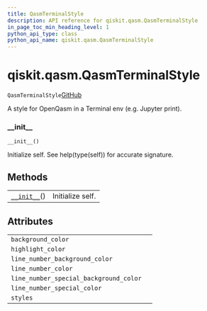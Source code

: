 ```yaml
---
title: QasmTerminalStyle
description: API reference for qiskit.qasm.QasmTerminalStyle
in_page_toc_min_heading_level: 1
python_api_type: class
python_api_name: qiskit.qasm.QasmTerminalStyle
---
```


<span id="qiskit-qasm-qasmterminalstyle" />

# qiskit.qasm.QasmTerminalStyle

<span id="qiskit.qasm.QasmTerminalStyle" />

`QasmTerminalStyle`[GitHub](https://github.com/qiskit/qiskit/tree/stable/0.16/qiskit/qasm/pygments/lexer.py "view source code")

A style for OpenQasm in a Terminal env (e.g. Jupyter print).

### \_\_init\_\_

<span id="qiskit.qasm.QasmTerminalStyle.__init__" />

`__init__()`

Initialize self. See help(type(self)) for accurate signature.

## Methods

|                                                                                                  |                  |
| ------------------------------------------------------------------------------------------------ | ---------------- |
| [`__init__`](#qiskit.qasm.QasmTerminalStyle.__init__ "qiskit.qasm.QasmTerminalStyle.__init__")() | Initialize self. |

## Attributes

|                                        |   |
| -------------------------------------- | - |
| `background_color`                     |   |
| `highlight_color`                      |   |
| `line_number_background_color`         |   |
| `line_number_color`                    |   |
| `line_number_special_background_color` |   |
| `line_number_special_color`            |   |
| `styles`                               |   |

